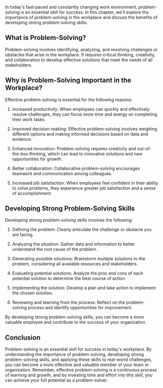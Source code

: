 
In today's fast-paced and constantly changing work environment, problem-solving is an essential skill for success. In this chapter, we'll explore the importance of problem-solving in the workplace and discuss the benefits of developing strong problem-solving skills.

What is Problem-Solving?
------------------------

Problem-solving involves identifying, analyzing, and resolving challenges or obstacles that arise in the workplace. It requires critical thinking, creativity, and collaboration to develop effective solutions that meet the needs of all stakeholders.

Why is Problem-Solving Important in the Workplace?
--------------------------------------------------

Effective problem-solving is essential for the following reasons:

1. Increased productivity: When employees can quickly and effectively resolve challenges, they can focus more time and energy on completing their work tasks.

2. Improved decision-making: Effective problem-solving involves weighing different options and making informed decisions based on data and evidence.

3. Enhanced innovation: Problem-solving requires creativity and out-of-the-box thinking, which can lead to innovative solutions and new opportunities for growth.

4. Better collaboration: Collaborative problem-solving encourages teamwork and communication among colleagues.

5. Increased job satisfaction: When employees feel confident in their ability to solve problems, they experience greater job satisfaction and a sense of accomplishment.

Developing Strong Problem-Solving Skills
----------------------------------------

Developing strong problem-solving skills involves the following:

1. Defining the problem: Clearly articulate the challenge or obstacle you are facing.

2. Analyzing the situation: Gather data and information to better understand the root cause of the problem.

3. Generating possible solutions: Brainstorm multiple solutions to the problem, considering all available resources and stakeholders.

4. Evaluating potential solutions: Analyze the pros and cons of each potential solution to determine the best course of action.

5. Implementing the solution: Develop a plan and take action to implement the chosen solution.

6. Reviewing and learning from the process: Reflect on the problem-solving process and identify opportunities for improvement.

By developing strong problem-solving skills, you can become a more valuable employee and contribute to the success of your organization.

Conclusion
----------

Problem-solving is an essential skill for success in today's workplace. By understanding the importance of problem-solving, developing strong problem-solving skills, and applying these skills to real-world challenges, you can become a more effective and valuable member of your team or organization. Remember, effective problem-solving is a continuous process of learning and growth, and by investing time and effort into this skill, you can achieve your full potential as a problem-solver.
